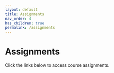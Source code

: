 ```yaml
---
layout: default
title: Assignments
nav_order: 4
has_children: true
permalink: /assignments
---
```

# Assignments
Click the links below to access course assignments.
